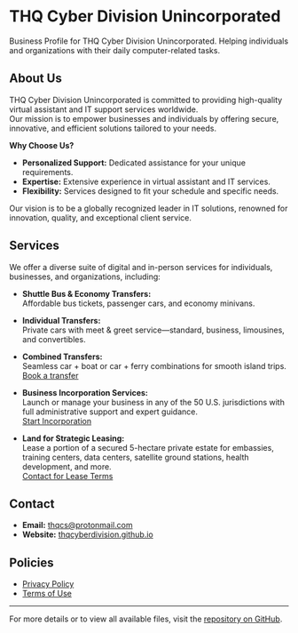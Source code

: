 # THQ Cyber Division Unincorporated

Business Profile for THQ Cyber Division Unincorporated. Helping individuals and organizations with their daily computer-related tasks.

## About Us

THQ Cyber Division Unincorporated is committed to providing high-quality virtual assistant and IT support services worldwide.  
Our mission is to empower businesses and individuals by offering secure, innovative, and efficient solutions tailored to your needs.

**Why Choose Us?**
- **Personalized Support:** Dedicated assistance for your unique requirements.
- **Expertise:** Extensive experience in virtual assistant and IT services.
- **Flexibility:** Services designed to fit your schedule and specific needs.

Our vision is to be a globally recognized leader in IT solutions, renowned for innovation, quality, and exceptional client service.

## Services

We offer a diverse suite of digital and in-person services for individuals, businesses, and organizations, including:

- **Shuttle Bus & Economy Transfers:**  
  Affordable bus tickets, passenger cars, and economy minivans.

- **Individual Transfers:**  
  Private cars with meet & greet service—standard, business, limousines, and convertibles.

- **Combined Transfers:**  
  Seamless car + boat or car + ferry combinations for smooth island trips.  
  [Book a transfer](https://thq-travel.vercel.app/)

- **Business Incorporation Services:**  
  Launch or manage your business in any of the 50 U.S. jurisdictions with full administrative support and expert guidance.  
  [Start Incorporation](https://thqcyberdivision.github.io/packages/)

- **Land for Strategic Leasing:**  
  Lease a portion of a secured 5-hectare private estate for embassies, training centers, data centers, satellite ground stations, health development, and more.  
  [Contact for Lease Terms](mailto:thqcs@protonmail.com?subject=Land%20Lease%20Inquiry%20-%20THQCDU-21722)

## Contact

- **Email:** [thqcs@protonmail.com](mailto:thqcs@protonmail.com)
- **Website:** [thqcyberdivision.github.io](https://thqcyberdivision.github.io/)

## Policies

- [Privacy Policy](https://thqcyberdivision.github.io/privacy.html)
- [Terms of Use](https://thqcyberdivision.github.io/terms.html)

---

For more details or to view all available files, visit the [repository on GitHub](https://github.com/thqcyberdivision/thqcyberdivision.github.io/).
